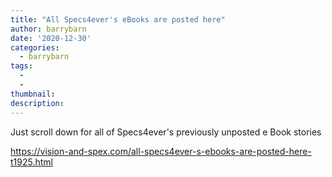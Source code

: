 ```yaml
---
title: "All Specs4ever's eBooks are posted here"
author: barrybarn
date: '2020-12-30'
categories:
  - barrybarn
tags:
  - 
  - 
thumbnail: 
description: 
---
```


Just scroll down for all of Specs4ever's previously unposted e Book stories

https://vision-and-spex.com/all-specs4ever-s-ebooks-are-posted-here-t1925.html
